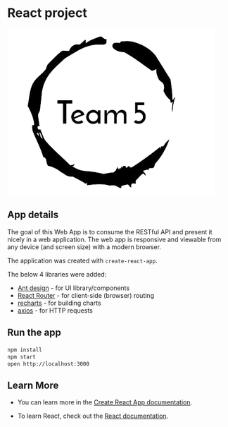 # React project

![Logo](logo.png)

## App details

The goal of this Web App is to consume the RESTful API and present it nicely in a web application. The web app is responsive and viewable from any device (and screen size) with a modern browser. 

The application was created with `create-react-app`. 

The below 4 libraries were added:

- [Ant design](https://ant.design/) - for UI library/components
- [React Router](https://reactrouter.com/web/guides/quick-start) - for client-side (browser) routing
- [recharts](https://recharts.org/) - for building charts
- [axios](https://github.com/axios/axios) - for HTTP requests

## Run the app

```
npm install
npm start
open http://localhost:3000
```

## Learn More

- You can learn more in the [Create React App documentation](https://facebook.github.io/create-react-app/docs/getting-started).

- To learn React, check out the [React documentation](https://reactjs.org/).